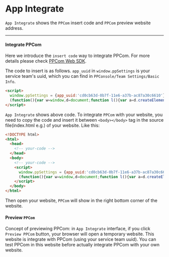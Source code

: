 # App Integrate 

`App Integrate` shows the `PPCom` insert code and `PPCom` preview website address.

------

#### Integrate PPCom

Here we introduce the `insert code` way to integrate PPCom. For more details please check [PPCom Web SDK](../ppcom/web-sdk.md).

The code to insert is as follows. `app_uuid` in `window.ppSettings` is your service team's uuid, which you can find in `PPConsole/Team Settings/Basic Info`.

```html
<script> 
  window.ppSettings = {app_uuid:'cd0cb63d-0b7f-11e6-a37b-ac87a30c6610'};
  (function(){var w=window,d=document;function l(){var a=d.createElement('script');a.type='text/javascript';a.async=!0;a.src='https://ppmessage.com/ppcom/assets/pp-library.min.js';var b=d.getElementsByTagName('script')[0];b.parentNode.insertBefore(a,b)}w.attachEvent?w.attachEvent('onload',l):w.addEventListener('load',l,!1);})()
</script>
```

`App Integrate` shows above code. To integrate `PPCom` with your website, you need to copy the code and insert it between `<body></body>` tag in the source file(index.html e.g.) of your website. Like this:

```html
<!DOCTYPE html>
<html>
  <head>
    <!-- your-code -->
  </head>
  <body>
    <!-- your-code -->
    <script> 
      window.ppSettings = {app_uuid:'cd0cb63d-0b7f-11e6-a37b-ac87a30c6610'};
      (function(){var w=window,d=document;function l(){var a=d.createElement('script');a.type='text/javascript';a.async=!0;a.src='https://ppmessage.com/ppcom/assets/pp-library.min.js';var b=d.getElementsByTagName('script')[0];b.parentNode.insertBefore(a,b)}w.attachEvent?w.attachEvent('onload',l):w.addEventListener('load',l,!1);})()
    </script>
  </body>
</html>
```

Then open your website, `PPCom` will show in the right bottom corner of the website.

#### Preview `PPCom`

Concept of previewing PPCom: in `App Integrate` interface, if you click `Preview PPCom` button, your browser will open a temporary website. This website is integrate with PPCom (using your service team uuid). You can test PPCom in this website before actually integrate PPCom with your own website.
